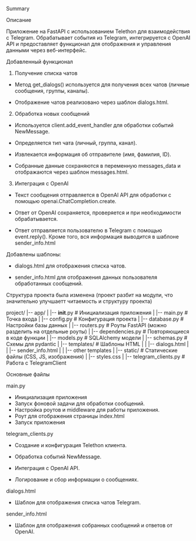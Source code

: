 Summary

Описание

Приложение на FastAPI с использованием Telethon для взаимодействия с Telegram. Обрабатывает события из Telegram, интегрируется с OpenAI API и предоставляет функционал для отображения и управления данными через веб-интерфейс.

Добавленный функционал

1. Получение списка чатов

- Метод get_dialogs() используется для получения всех чатов (личные сообщения, группы, каналы).

- Отображение чатов реализовано через шаблон dialogs.html.

2. Обработка новых сообщений

- Используется client.add_event_handler для обработки событий NewMessage.

- Определяется тип чата (личный, группа, канал).

- Извлекается информация об отправителе (имя, фамилия, ID).

- Собранные данные сохраняются в переменную messages_data и отображаются через шаблон messages.html.

3. Интеграция с OpenAI

- Текст сообщения отправляется в OpenAI API для обработки с помощью openai.ChatCompletion.create.

- Ответ от OpenAI сохраняется, проверяется и при необходимости обрабатывается.

- Ответ отправляется пользователю в Telegram с помощью event.reply(). Кроме того, вся информация выводится в шаблоне sender_info.html


Добавлены шаблоны:

- dialogs.html для отображения списка чатов.

- sender_info.html для отображения данных пользователя обработанных сообщений.

Структура проекта была изменена (проект разбит на модули, что значительно улучшаетт читаемость и структуру проекта)

project/
|-- app/
|   |-- __init__.py     # Инициализация приложения
|   |-- main.py         # Точка входа
|   |-- config.py       # Конфигурация проекта
|   |-- database.py     # Настройки базы данных
|   |-- routers.py      # Роуты FastAPI (можно разделить на отдельные роуты)
|   |-- dependencies.py # Повторяющиеся в коде функции
|   |-- models.py       # SQLAlchemy модели
|   |-- schemas.py      # Схемы для pydantic
|   |-- templates/      # Шаблоны HTML
|   |   |-- dialogs.html
|   |   |-- sender_info.html
|   |   |-- other templates
|   |-- static/         # Статические файлы (CSS, JS, изображения)
|       |-- styles.css
|   |-- telegram_clients.py # Работа с TelegramClient


Основные файлы

main.py

- Инициализация приложения
- Запуск фоновой задачи для обработки сообщений.
- Настройка роутов и middleware для работы приложения.
- Роут для отображения страницы index.html
- Запуск приложения

telegram_clients.py

- Создание и конфигурация Telethon клиента.

- Обработка событий NewMessage.

- Интеграция с OpenAI API.

- Логирование и сбор информации о сообщениях.

dialogs.html

- Шаблон для отображения списка чатов Telegram.

sender_info.html

- Шаблон для отображения собранных сообщений и ответов от OpenAI.




